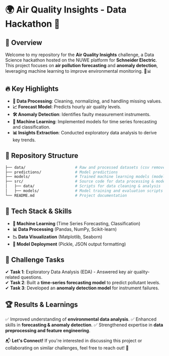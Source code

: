 # 🌍 Air Quality Insights - Data Hackathon 🚀

## 📌 Overview
Welcome to my repository for the **Air Quality Insights** challenge, a Data Science hackathon hosted on the NUWE platform for **Schneider Electric**. This project focuses on **air pollution forecasting** and **anomaly detection**, leveraging machine learning to improve environmental monitoring. 🌱📊

## 🔥 Key Highlights
- **📡 Data Processing**: Cleaning, normalizing, and handling missing values.
- **📈 Forecast Model**: Predicts hourly air quality levels.
- **🛠️ Anomaly Detection**: Identifies faulty measurement instruments.
- **🎯 Machine Learning**: Implemented models for time series forecasting and classification.
- **📊 Insights Extraction**: Conducted exploratory data analysis to derive key trends.

## 📂 Repository Structure
```bash
├── data/                      # Raw and processed datasets (csv removed owing to memory limits)
├── predictions/               # Model predictions 
├── models/                    # Trained machine learning models (models removed owing to memory limits)
├── src/                       # Source code for data processing & modeling
│   ├── data/                  # Scripts for data cleaning & analysis
│   ├── models/                # Model training and evaluation scripts
└── README.md                  # Project documentation
```

## 🚀 Tech Stack & Skills
- **🧠 Machine Learning** (Time Series Forecasting, Classification)
- **📊 Data Processing** (Pandas, NumPy, Scikit-learn)
- **📉 Data Visualization** (Matplotlib, Seaborn)
- **💾 Model Deployment** (Pickle, JSON output formatting)

## 📜 Challenge Tasks
✔ **Task 1**: Exploratory Data Analysis (EDA) - Answered key air quality-related questions.  
✔ **Task 2**: Built a **time-series forecasting model** to predict pollutant levels.  
✔ **Task 3**: Developed an **anomaly detection model** for instrument failures.  

## 🏆 Results & Learnings
✅ Improved understanding of **environmental data analysis**.
✅ Enhanced skills in **forecasting & anomaly detection**.
✅ Strengthened expertise in **data preprocessing and feature engineering**.

📬 **Let's Connect!** If you're interested in discussing this project or collaborating on similar challenges, feel free to reach out! 🚀
